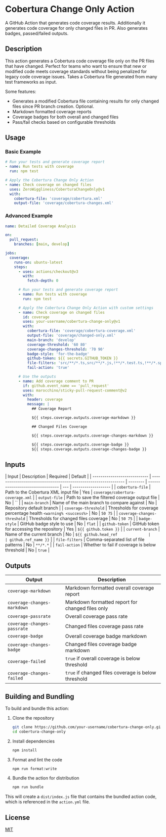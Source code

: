 # Cobertura Change Only Action

A GitHub Action that generates code coverage results. Additionally it generates code coverage for only changed files in PR. Also generates badges, passed/failed outputs.

## Description

This action generates a Cobertura code coverage file only on the PR files that have changed. Perfect for teams who want to ensure that new or modified code meets coverage standards without being penalized for legacy code coverage issues. Takes a Cobertura file generated from many test frameworks as input.

Some features:

- Generates a modified Cobertura file containing results for only changed files since PR branch creation. Optional.
- Markdown formatted coverage reports
- Coverage badges for both overall and changed files
- Pass/fail checks based on configurable thresholds

## Usage

### Basic Example

```yaml
# Run your tests and generate coverage report
- name: Run tests with coverage
  run: npm test

# Apply the Cobertura Change Only Action
- name: Check coverage on changed files
  uses: ZeroWiggliness/CoberturaChangeOnly@v1
  with:
    cobertura-file: 'coverage/cobertura.xml'
    output-file: 'coverage/cobertura-changes.xml'
```

### Advanced Example

```yaml
name: Detailed Coverage Analysis

on:
  pull_request:
    branches: [main, develop]

jobs:
  coverage:
    runs-on: ubuntu-latest
    steps:
      - uses: actions/checkout@v3
        with:
          fetch-depth: 0

      # Run your tests and generate coverage report
      - name: Run tests with coverage
        run: npm test

      # Apply the Cobertura Change Only Action with custom settings
      - name: Check coverage on changed files
        id: coverage
        uses: your-username/cobertura-change-only@v1
        with:
          cobertura-file: 'coverage/cobertura-coverage.xml'
          output-file: 'coverage/changed-only.xml'
          main-branch: 'develop'
          coverage-threshold: '60 80'
          coverage-changes-threshold: '70 90'
          badge-style: 'for-the-badge'
          github-token: ${{ secrets.GITHUB_TOKEN }}
          file-filters: 'src/**/*.ts,src/**/*.js,!**/*.test.ts,!**/*.spec.js'
          fail-action: 'true'

      # Use the outputs
      - name: Add coverage comment to PR
        if: github.event_name == 'pull_request'
        uses: marocchino/sticky-pull-request-comment@v2
        with:
          header: coverage
          message: |
            ## Coverage Report

            ${{ steps.coverage.outputs.coverage-markdown }}

            ## Changed Files Coverage

            ${{ steps.coverage.outputs.coverage-changes-markdown }}

            ${{ steps.coverage.outputs.coverage-badge }}
            ${{ steps.coverage.outputs.coverage-changes-badge }}
```

## Inputs

| Input                        | Description                                                      | Required | Default                           |
| ---------------------------- | ---------------------------------------------------------------- | -------- | --------------------------------- | --- | ------------------- |
| `cobertura-file`             | Path to the Cobertura XML input file                             | Yes      | `coverage/cobertura-coverage.xml` |
| `output-file`                | Path to save the filtered coverage output file                   | No       | ``                                |
| `main-branch`                | Name of the main branch to compare against                       | No       | Repository default branch         |
| `coverage-threshold`         | Thresholds for coverage percentage health `<warning% <success%>` | No       | `50 75`                           |
| `coverage-changes-threshold` | Thresholds for changed files coverage                            | No       | `50 75`                           |
| `badge-style`                | GitHub badge style to use                                        | No       | `flat`                            |
| `github-token`               | GitHub token for accessing the repository                        | Yes      | `${{ github.token }}`             |
| `current-branch`             | Name of the current branch                                       | No       | `${{ github.head_ref              |     | github.ref_name }}` |
| `file-filters`               | Comma-separated list of file patterns                            | No       | `**/*.*`                          |
| `fail-action`                | Whether to fail if coverage is below threshold                   | No       | `true`                            |

## Outputs

| Output                      | Description                                         |
| --------------------------- | --------------------------------------------------- |
| `coverage-markdown`         | Markdown formatted overall coverage report          |
| `coverage-changes-markdown` | Markdown formatted report for changed files only    |
| `coverage-passrate`         | Overall coverage pass rate                          |
| `coverage-changes-passrate` | Changed files coverage pass rate                    |
| `coverage-badge`            | Overall coverage badge markdown                     |
| `coverage-changes-badge`    | Changed files coverage badge markdown               |
| `coverage-failed`           | `true` if overall coverage is below threshold       |
| `coverage-changes-failed`   | `true` if changed files coverage is below threshold |

## Building and Bundling

To build and bundle this action:

1. Clone the repository

   ```bash
   git clone https://github.com/your-username/cobertura-change-only.git
   cd cobertura-change-only
   ```

2. Install dependencies

   ```bash
   npm install
   ```

3. Format and lint the code

   ```bash
   npm run format:write
   ```

4. Bundle the action for distribution
   ```bash
   npm run bundle
   ```

This will create a `dist/index.js` file that contains the bundled action code, which is referenced in the `action.yml` file.

## License

[MIT](LICENSE)

